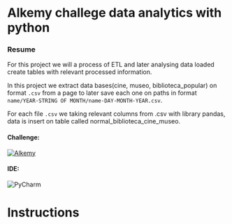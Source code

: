 # Alkemy challege data analytics with python

### Resume

For this project we will a process of ETL and later analysing data loaded create tables with relevant processed information.

In this project we extract data bases(cine, museo, biblioteca_popular) on format `.csv` from a page to later save each one on paths in format `name/YEAR-STRING OF MONTH/name-DAY-MONTH-YEAR.csv`.

For each file `.csv` we taking relevant columns from .csv with library pandas, data is insert on table called normal_biblioteca_cine_museo.

#### Challenge: 
[![Alkemy](https://img.shields.io/badge/Alkemy-blue?style=for-the-badge&logo=Alkemy&logoColor=white)](https://github.com/xlmriosx/alkemy_challege_data_analytics_python/files/8091659/Challenge.Data.Analytics.con.Python.pdf)

#### IDE: 
![PyCharm](https://img.shields.io/badge/PyCharm-66CDAA?style=for-the-badge&logo=PyCharm&logoColor=white)

# Instructions


